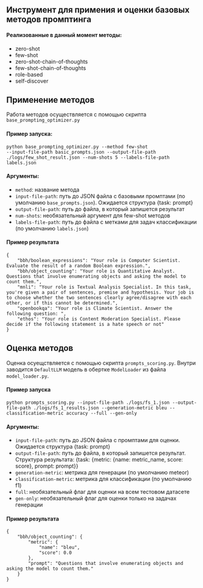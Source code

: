## Инструмент для примения и оценки базовых методов промптинга

#### Реализованные в данный момент методы:
- zero-shot
- few-shot
- zero-shot-chain-of-thoughts
- few-shot-chain-of-thoughts
- role-based
- self-discover

## Применение методов
Работа методов осуществляется с помощью скрипта `base_prompting_optimizer.py`

#### Пример запуска:
```
python base_prompting_optimizer.py --method few-shot
--input-file-path basic_prompts.json --output-file-path ./logs/few_shot_result.json --num-shots 5 --labels-file-path labels.json 
```

#### Аргументы:
- `method`: название метода
- `input-file-path`: путь до JSON файла с базовыми промптами (по умолчанию `base_prompts.json`). Ожидается структура {task: prompt}
- `output-file-path`: путь до файла, в который запишется результат
- `num-shots`: необязательный аргумент для few-shot методов
- `labels-file-path`: путь до файла с метками для задач классификации (по умолчанию `labels.json`)

#### Пример результата
```
{
    "bbh/boolean_expressions": "Your role is Computer Scientist. Evaluate the result of a random Boolean expression.",
    "bbh/object_counting": "Your role is Quantitative Analyst. Questions that involve enumerating objects and asking the model to count them.",
    "mnli": "Your role is Textual Analysis Specialist. In this task, you're given a pair of sentences, premise and hypothesis. Your job is to choose whether the two sentences clearly agree/disagree with each other, or if this cannot be determined.",
    "openbookqa": "Your role is Climate Scientist. Answer the following question: ",
    "ethos": "Your role is Content Moderation Specialist. Please decide if the following statement is a hate speech or not"
}
```

## Оценка методов

Оценка осуещствляется с помощью скрипта `prompts_scoring.py`. Внутри заводится `DefaultLLM` модель в обертке `ModelLoader` из файла `model_loader.py`.

#### Пример запуска
```
python prompts_scoring.py --input-file-path ./logs/fs_1.json --output-file-path ./logs/fs_1_results.json --generation-metric bleu --classification-metric accuracy --full --gen-only
```

#### Аргументы:
- `input-file-path`: путь до JSON файла с промптами для оценки. Ожидается структура {task: prompt}
- `output-file-path`: путь до файла, в который запишется результат. Структура результата: {task: {metric: {name: metric_name, score: score}, prompt: prompt}}
- `generation-metric`: метрика для генерации (по умолчанию meteor)
- `classification-metric`: метрика для классификации (по умолчанию f1)
- `full`: необязательный флаг для оценки на всем тестовом датасете 
- `gen-only`: необязательный флаг для оценки только на задачах генерации

#### Пример результата
```
{
    "bbh/object_counting": {
        "metric": {
            "name": "bleu",
            "score": 0.0
        },
        "prompt": "Questions that involve enumerating objects and asking the model to count them."
    }
}
```